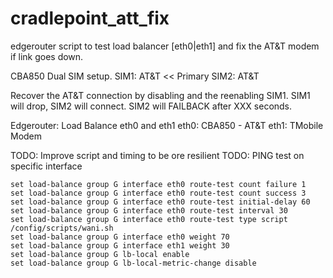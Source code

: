 # cradlepoint_att_fix
edgerouter script to test load balancer [eth0|eth1] and fix the AT&amp;T modem if link goes down.


CBA850 Dual SIM setup.
    SIM1: AT&T << Primary
    SIM2: AT&T

Recover the AT&T connection by disabling and the reenabling SIM1.
SIM1 will drop, SIM2 will connect. SIM2 will FAILBACK after XXX seconds.


Edgerouter:
    Load Balance eth0 and eth1
    eth0: CBA850 - AT&T
    eth1: TMobile Modem

TODO: Improve script and timing to be  ore resilient
TODO: PING test on specific interface

```
set load-balance group G interface eth0 route-test count failure 1
set load-balance group G interface eth0 route-test count success 3
set load-balance group G interface eth0 route-test initial-delay 60
set load-balance group G interface eth0 route-test interval 30
set load-balance group G interface eth0 route-test type script /config/scripts/wani.sh
set load-balance group G interface eth0 weight 70
set load-balance group G interface eth1 weight 30
set load-balance group G lb-local enable
set load-balance group G lb-local-metric-change disable
```

